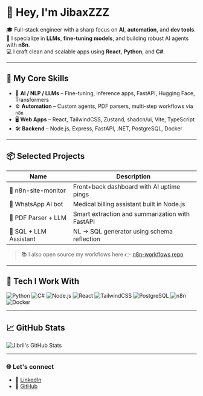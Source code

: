 # 👋 Hey, I'm JibaxZZZ

🎓 Full-stack engineer with a sharp focus on **AI**, **automation**, and **dev tools**.  
🧠 I specialize in **LLMs**, **fine-tuning models**, and building robust AI agents with **n8n**.  
💻 I craft clean and scalable apps using **React**, **Python**, and **C#**.

---

## 🚀 My Core Skills

- 🧠 **AI / NLP / LLMs** – Fine-tuning, inference apps, FastAPI, Hugging Face, Transformers
- ⚙️ **Automation** – Custom agents, PDF parsers, multi-step workflows via `n8n`
- 🖥 **Web Apps** – React, TailwindCSS, Zustand, shadcn/ui, Vite, TypeScript
- 🛠 **Backend** – Node.js, Express, FastAPI, .NET, PostgreSQL, Docker

---

## 📦 Selected Projects

| Name                       | Description                                      |
|----------------------------|--------------------------------------------------|
| 🧠 n8n-site-monitor        | Front+back dashboard with AI uptime pings       |
| 💬 WhatsApp AI bot         | Medical billing assistant built in Node.js      |
| 📄 PDF Parser + LLM        | Smart extraction and summarization with FastAPI |
| 🧱 SQL + LLM Assistant     | NL → SQL generator using schema reflection      |

> 📚 I also open source my workflows here 👉 [n8n-workflows repo](https://github.com/jibaxZZZ/n8n-workflows)

---

## 🧰 Tech I Work With

![Python](https://img.shields.io/badge/Python-3670A0?style=flat&logo=python&logoColor=white)
![C#](https://img.shields.io/badge/C%23-239120?style=flat&logo=c-sharp&logoColor=white)
![Node.js](https://img.shields.io/badge/Node.js-339933?style=flat&logo=nodedotjs&logoColor=white)
![React](https://img.shields.io/badge/React-20232a?style=flat&logo=react&logoColor=61DAFB)
![TailwindCSS](https://img.shields.io/badge/TailwindCSS-38B2AC?style=flat&logo=tailwind-css&logoColor=white)
![PostgreSQL](https://img.shields.io/badge/PostgreSQL-4169E1?style=flat&logo=postgresql&logoColor=white)
![n8n](https://img.shields.io/badge/n8n-orange?style=flat&logo=n8n&logoColor=white)
![Docker](https://img.shields.io/badge/Docker-2496ED?style=flat&logo=docker&logoColor=white)

---

## 📈 GitHub Stats

![Jibril's GitHub Stats](https://github-readme-stats.vercel.app/api?username=jibaxZZZ&show_icons=true&theme=tokyonight)

---

### 🌐 Let's connect

- 💼 [LinkedIn](https://www.linkedin.com/in/jibril-gharib/)
- 🧠 [GitHub](https://github.com/jibaxZZZ)